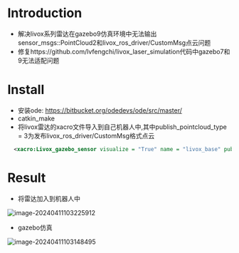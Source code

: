 # Introduction

* 解决livox系列雷达在gazebo9仿真环境中无法输出sensor_msgs::PointCloud2和livox_ros_driver/CustomMsg点云问题
* 修复https://github.com/lvfengchi/livox_laser_simulation代码中gazebo7和9无法适配问题

# Install

* 安装ode: https://bitbucket.org/odedevs/ode/src/master/
* catkin_make
* 将livox雷达的xacro文件导入到自己机器人中,其中publish_pointcloud_type = 3为发布livox_ros_driver/CustomMsg格式点云

```xml
  <xacro:Livox_gazebo_sensor visualize = "True" name = "livox_base" publish_pointcloud_type = "3"/>
```

# Result

* 将雷达加入到机器人中

![image-20240411103225912](https://ubuntu-desktop-pics.oss-cn-beijing.aliyuncs.com/image-20240411103225912.png)

* gazebo仿真

![image-20240411103148495](https://ubuntu-desktop-pics.oss-cn-beijing.aliyuncs.com/image-20240411103148495.png)
